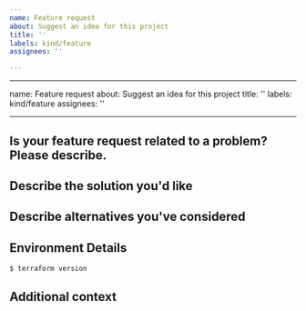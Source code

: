 ```yaml
---
name: Feature request
about: Suggest an idea for this project
title: ''
labels: kind/feature
assignees: ''

---
```


---
name: Feature request
about: Suggest an idea for this project
title: ''
labels: kind/feature
assignees: ''

---

## Is your feature request related to a problem? Please describe.

<!-- A clear and concise description of what the problem is. Example: I'm always frustrated when [...] -->

## Describe the solution you'd like

<!-- A clear and concise description of what you want to happen. -->

## Describe alternatives you've considered

<!-- A clear and concise description of any alternative solutions or features you've considered. -->

## Environment Details

<!-- Terraform and providers versions using `terraform version` -->

```
$ terraform version
```

## Additional context

<!-- Add any other context about the problem here. -->
